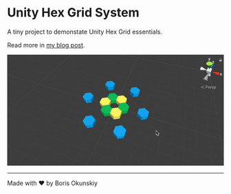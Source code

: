 # Unity Hex Grid System

A tiny project to demonstate Unity Hex Grid essentials.

Read more in [my blog post](https://alphamagenta.com/posts/unity-hex-grid).

![](demo.gif)

---

Made with ❤️ by Boris Okunskiy

